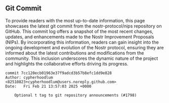 ## Git Commit
To provide readers with the most up-to-date information, this page showcases the latest git commit from the nostr-protocol/nips repository on GitHub. This commit log offers a snapshot of the most recent changes, updates, and enhancements made to the Nostr Improvement Proposals (NIPs). By incorporating this information, readers can gain insight into the ongoing development and evolution of the Nostr protocol, ensuring they are informed about the latest contributions and modifications from the community. This inclusion underscores the dynamic nature of the project and highlights the collaborative efforts driving its progress.

```shell
commit 7cc120ecb01963e37f9adcd3b57b8efc1dd9e828
Author: cypherhoodlum <82510823+cypherhoodlum@users.noreply.github.com>
Date:   Fri Feb 21 13:57:03 2025 +0000

    Optional t tag to git repository announcements (#1798)
```
